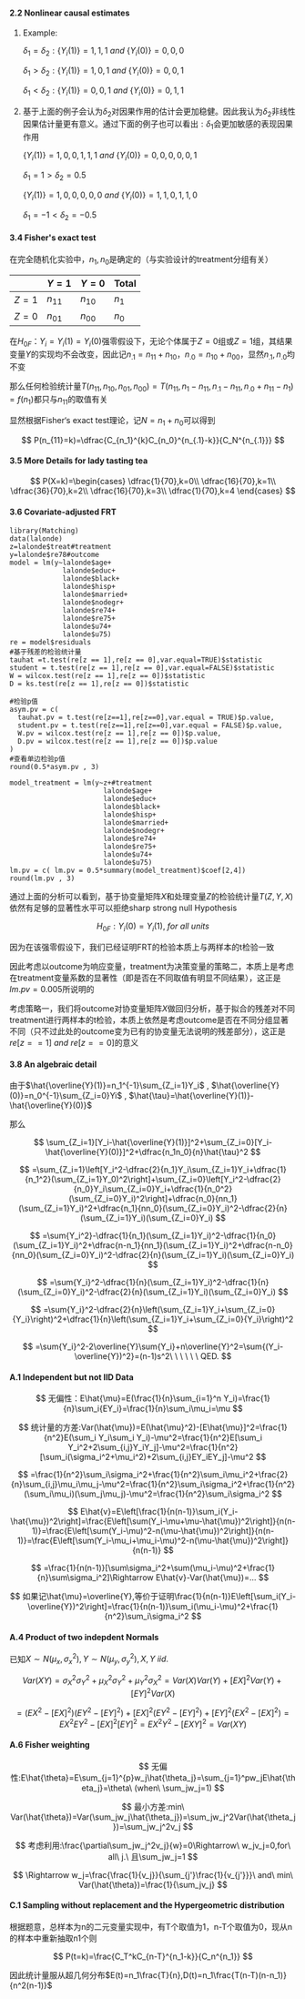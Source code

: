 #### 2.2 Nonlinear causal estimates

1.  Example:

    $\delta_1=\delta_2:\{Y_i(1)\}=1,1,1\ and\ \{Y_i(0)\}=0,0,0$

    $\delta_1>\delta_2:\{Y_i(1)\}=1,0,1\ and\ \{Y_i(0)\}=0,0,1$

    $\delta_1<\delta_2:\{Y_i(1)\}=0,0,1\ and\ \{Y_i(0)\}=0,1,1$

2.  基于上面的例子会认为$\delta_2$对因果作用的估计会更加稳健。因此我认为$\delta_2$非线性因果估计量更有意义。通过下面的例子也可以看出$:\delta_1$会更加敏感的表现因果作用

    $\{Y_i(1)\}=1,0,0,1,1,1\ and\ \{Y_i(0)\}=0,0,0,0,0,1$

    $\delta_1=1>\delta_2=0.5$

    $\{Y_i(1)\}=1,0,0,0,0,0\ and\ \{Y_i(0)\}=1,1,0,1,1,0$

    $\delta_1=-1<\delta_2=-0.5$

#### 3.4 Fisher's exact test

在完全随机化实验中，$n_1,n_0$是确定的（与实验设计的treatment分组有关）

|       | $Y=1$    | $Y=0$    | Total |
|-------|----------|----------|-------|
| $Z=1$ | $n_{11}$ | $n_{10}$ | $n_1$ |
| $Z=0$ | $n_{01}$ | $n_{00}$ | $n_0$ |

在$H_{0F}：Y_i=Y_i(1)=Y_i(0)$强零假设下，无论个体属于$Z=0$组或$Z=1$组，其结果变量$Y$的实现均不会改变，因此记$n_{.1}=n_{11}+n_{10}，n_{.0}=n_{10}+n_{00}$，显然$n_{.1},n_{.0}$均不变

那么任何检验统计量$T(n_{11},n_{10},n_{01},n_{00})=T(n_{11},n_1-n_{11},n_{.1}-n_{11},n_{.0}+n_{11}-n_1)=f(n_1)$都只与$n_{11}$的取值有关

显然根据Fisher‘s exact test理论，记$N=n_1+n_0$可以得到

$$
P(n_{11}=k)=\dfrac{C_{n_1}^{k}C_{n_0}^{n_{.1}-k}}{C_N^{n_{.1}}}
$$

#### 3.5 More Details for lady tasting tea

$$
P(X=k)=\begin{cases}
\dfrac{1}{70},k=0\\
\dfrac{16}{70},k=1\\
\dfrac{36}{70},k=2\\
\dfrac{16}{70},k=3\\
\dfrac{1}{70},k=4
\end{cases}
$$

#### 3.6 Covariate-adjusted FRT

```{r}
library(Matching)
data(lalonde)
z=lalonde$treat#treatment
y=lalonde$re78#outcome
model = lm(y~lalonde$age+
             lalonde$educ+
             lalonde$black+
             lalonde$hisp+
             lalonde$married+
             lalonde$nodegr+
             lalonde$re74+
             lalonde$re75+
             lalonde$u74+
             lalonde$u75)
re = model$residuals
#基于残差的检验统计量
tauhat =t.test(re[z == 1],re[z == 0],var.equal=TRUE)$statistic
student = t.test(re[z == 1],re[z == 0],var.equal=FALSE)$statistic
W = wilcox.test(re[z == 1],re[z == 0])$statistic
D = ks.test(re[z == 1],re[z == 0])$statistic
```

```{r}
#检验p值
asym.pv = c(
  tauhat.pv = t.test(re[z==1],re[z==0],var.equal = TRUE)$p.value,
  student.pv = t.test(re[z==1],re[z==0],var.equal = FALSE)$p.value,
  W.pv = wilcox.test(re[z == 1],re[z == 0])$p.value,
  D.pv = wilcox.test(re[z == 1],re[z == 0])$p.value
)
#查看单边检验p值
round(0.5*asym.pv , 3)
```

```{r}
model_treatment = lm(y~z+#treatment
                       lalonde$age+
                       lalonde$educ+
                       lalonde$black+
                       lalonde$hisp+
                       lalonde$married+
                       lalonde$nodegr+
                       lalonde$re74+
                       lalonde$re75+
                       lalonde$u74+
                       lalonde$u75)
lm.pv = c( lm.pv = 0.5*summary(model_treatment)$coef[2,4])
round(lm.pv , 3)
```

通过上面的分析可以看到，基于协变量矩阵$X$和处理变量$Z$的检验统计量$T(Z,Y,X)$依然有足够的显著性水平可以拒绝sharp strong null Hypothesis

$$
H_{0F}:Y_i(0)=Y_i(1),\ for\ all\ units
$$

因为在该强零假设下，我们已经证明FRT的检验本质上与两样本的t检验一致

因此考虑以outcome为响应变量，treatment为决策变量的策略二，本质上是考虑在treatment变量系数的显著性（即是否在不同取值有明显不同结果），这正是$lm.pv=0.005$所说明的

考虑策略一，我们将outcome对协变量矩阵$X$做回归分析，基于拟合的残差对不同treatment进行两样本的t检验，本质上依然是考虑outcome是否在不同分组显著不同（只不过此处的outcome变为已有的协变量无法说明的残差部分），这正是$re[z==1]\ and\ re[z==0]$的意义

#### 3.8 An algebraic detail

由于$\hat{\overline{Y}(1)}=n_1^{-1}\sum_{Z_i=1}Y_i$ , $\hat{\overline{Y}(0)}=n_0^{-1}\sum_{Z_i=0}Yi$ , $\hat{\tau}=\hat{\overline{Y}(1)}-\hat{\overline{Y}(0)}$

那么

$$
\sum_{Z_i=1}[Y_i-\hat{\overline{Y}(1)}]^2+\sum_{Z_i=0}[Y_i-\hat{\overline{Y}(0)}]^2+\dfrac{n_1n_0}{n}\hat{\tau}^2
$$

$$
=\sum_{Z_i=1}\left[Y_i^2-\dfrac{2}{n_1}Y_i\sum_{Z_i=1}Y_i+\dfrac{1}{n_1^2}(\sum_{Z_i=1}Y_0)^2\right]+\sum_{Z_i=0}\left[Y_i^2-\dfrac{2}{n_0}Y_i\sum_{Z_i=0}Y_i+\dfrac{1}{n_0^2}(\sum_{Z_i=0}Y_i)^2\right]+\dfrac{n_0}{nn_1}(\sum_{Z_i=1}Y_i)^2+\dfrac{n_1}{nn_0}(\sum_{Z_i=0}Y_i)^2-\dfrac{2}{n}(\sum_{Z_i=1}Y_i)(\sum_{Z_i=0}Y_i)
$$

$$
=\sum{Y_i^2}-\dfrac{1}{n_1}(\sum_{Z_i=1}Y_i)^2-\dfrac{1}{n_0}(\sum_{Z_i=1}Y_i)^2+\dfrac{n-n_1}{nn_1}(\sum_{Z_i=1}Y_i)^2+\dfrac{n-n_0}{nn_0}(\sum_{Z_i=0}Y_i)^2-\dfrac{2}{n}(\sum_{Z_i=1}Y_i)(\sum_{Z_i=0}Y_i)
$$

$$
=\sum{Y_i}^2-\dfrac{1}{n}(\sum_{Z_i=1}Y_i)^2-\dfrac{1}{n}(\sum_{Z_i=0}Y_i)^2-\dfrac{2}{n}(\sum_{Z_i=1}Y_i)(\sum_{Z_i=0}Y_i)
$$

$$
=\sum{Y_i}^2-\dfrac{2}{n}\left(\sum_{Z_i=1}Y_i+\sum_{Z_i=0}{Y_i}\right)^2+\dfrac{1}{n}\left(\sum_{Z_i=1}Y_i+\sum_{Z_i=0}{Y_i}\right)^2
$$

$$
=\sum{Y_i}^2-2\overline{Y}\sum{Y_i}+n\overline{Y}^2=\sum{(Y_i-\overline{Y})^2}=(n-1)s^2\ \ \ \ \ \ QED.
$$

#### A.1 Independent but not IID Data

$$
无偏性：E\hat{\mu}=E(\frac{1}{n}\sum_{i=1}^n Y_i)=\frac{1}{n}\sum_i{EY_i}=\frac{1}{n}\sum_i\mu_i=\mu
$$

$$
统计量的方差:Var(\hat{\mu})=E(\hat{\mu}^2)-[E\hat{\mu}]^2=\frac{1}{n^2}E(\sum_i Y_i\sum_i Y_i)-\mu^2=\frac{1}{n^2}E[\sum_i Y_i^2+2\sum_{i,j}Y_iY_j]-\mu^2=\frac{1}{n^2}[\sum_i(\sigma_i^2+\mu_i^2)+2\sum_{i,j}EY_iEY_j]-\mu^2
$$

$$
=\frac{1}{n^2}\sum_i\sigma_i^2+\frac{1}{n^2}\sum_i\mu_i^2+\frac{2}{n}\sum_{i,j}\mu_i\mu_j-\mu^2=\frac{1}{n^2}\sum_i\sigma_i^2+\frac{1}{n^2}(\sum_i\mu_i)(\sum_j\mu_j)-\mu^2=\frac{1}{n^2}\sum_i\sigma_i^2
$$

$$
E\hat{v}=E\left[\frac{1}{n(n-1)}\sum_i(Y_i-\hat{\mu})^2\right]=\frac{E\left[\sum(Y_i-\mu+\mu-\hat{\mu})^2\right]}{n(n-1)}=\frac{E\left[\sum(Y_i-\mu)^2-n(\mu-\hat{\mu})^2\right]}{n(n-1)}=\frac{E\left[\sum(Y_i-\mu_i+\mu_i-\mu)^2-n(\mu-\hat{\mu})^2\right]}{n(n-1)}
$$

$$
=\frac{1}{n(n-1)}[\sum\sigma_i^2+\sum(\mu_i-\mu)^2+\frac{1}{n}\sum\sigma_i^2]\Rightarrow E\hat{v}-Var(\hat{\mu})=...
$$

$$
如果记\hat{\mu}=\overline{Y},等价于证明\frac{1}{n(n-1)}E\left[\sum_i(Y_i-\overline{Y})^2\right]=\frac{1}{n(n-1)}\sum_i(\mu_i-\mu)^2+\frac{1}{n^2}\sum_i\sigma_i^2
$$

#### A.4 Product of two indepdent Normals

已知$X\sim N(\mu_x,\sigma_x^2),Y\sim N(\mu_y,\sigma_y^2),X,Y\ iid.$

$$
Var(XY)=\sigma_X^2\sigma_Y^2+\mu_X^2\sigma_Y^2+\mu_Y^2\sigma_X^2=Var(X)Var(Y)+[EX]^2Var(Y)+[EY]^2Var(X)
$$

$$
=(EX^2-[EX]^2)(EY^2-[EY]^2)+[EX]^2(EY^2-[EY]^2)+[EY]^2(EX^2-[EX]^2)=EX^2EY^2-[EX]^2[EY]^2=EX^2Y^2-[EXY]^2=Var(XY)
$$

#### A.6 Fisher weighting

$$
无偏性:E\hat{\theta}=E\sum_{j=1}^{p}w_j\hat{\theta_j}=\sum_{j=1}^pw_jE\hat{\theta_j}=\theta\ (when\ \sum_jw_j=1)
$$

$$
最小方差:min\ Var(\hat{\theta})=Var(\sum_jw_j\hat{\theta_j})=\sum_jw_j^2Var(\hat{\theta_j})=\sum_jw_j^2v_j
$$

$$
考虑利用:\frac{\partial\sum_jw_j^2v_j}{w}=0\Rightarrow\ w_jv_j=0,for\ all\ j.\ 且\sum_jw_j=1
$$

$$
\Rightarrow w_j=\frac{\frac{1}{v_j}}{\sum_{j'}\frac{1}{v_{j'}}}\ and\ min\ Var(\hat{\theta})=\frac{1}{\sum_jv_j}
$$

#### C.1 Sampling without replacement and the Hypergeometric distribution

根据题意，总样本为n的二元变量实现中，有T个取值为1，n-T个取值为0，现从n的样本中重新抽取n1个则

$$
P(t=k)=\frac{C_T^kC_{n-T}^{n_1-k}}{C_n^{n_1}}
$$

因此统计量服从超几何分布$E(t)=n_1\frac{T}{n},D(t)=n_1\frac{T(n-T)(n-n_1)}{n^2(n-1)}$